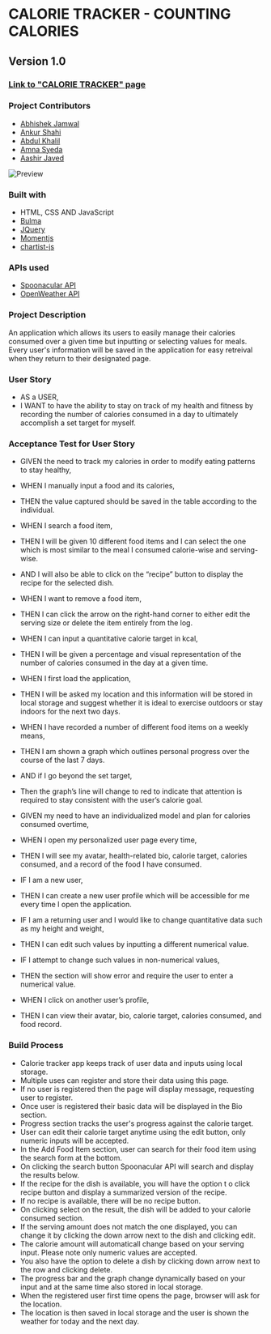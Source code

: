 # CALORIE TRACKER - COUNTING CALORIES
## Version 1.0
### [Link to "CALORIE TRACKER" page](https://uot-project-grp.github.io/project01-calorie-tracker/)

### Project Contributors
* [Abhishek Jamwal](https://github.com/jamwalab)
* [Ankur Shahi](https://github.com/ankurshahi80)
* [Abdul Khalil](https://github.com/absk786)
* [Amna Syeda](https://github.com/amnasyeda)
* [Aashir Javed](https://github.com/aashir104)

![Preview](./assets/images/preview.gif)

### Built with
* HTML, CSS AND JavaScript
* [Bulma](https://bulma.io/)
* [JQuery](https://jquery.com/)
* [Momentjs](https://momentjs.com/)
* [chartist-js](https://github.com/gionkunz/chartist-js)

### APIs used
* [Spoonacular API](https://spoonacular.com/food-api)
* [OpenWeather API](https://openweathermap.org/api)

### Project Description
An application which allows its users to easily manage their calories consumed over a given time but inputting or selecting values for meals. Every user's information will be saved in the application for easy retreival when they return to their designated page. 

### User Story 
* AS a USER, 
* I WANT to have the ability to stay on track of my health and fitness by recording the number of calories consumed in a day to ultimately accomplish a set target for myself.  

### Acceptance Test for User Story 
* GIVEN the need to track my calories in order to modify eating patterns to stay healthy, 
* WHEN I manually input a food and its calories,
* THEN the value captured should be saved in the table according to the individual. 
* WHEN I search a food item,
* THEN I will be given 10 different food items and I can select the one which is most similar to the meal I consumed calorie-wise and serving-wise.
* AND I will also be able to click on the “recipe” button to display the recipe for the selected dish. 
* WHEN I want to remove a food item,
* THEN I can click the arrow on the right-hand corner to either edit the serving size or delete the item entirely from the log. 
* WHEN I can input a quantitative calorie target in kcal, 
* THEN I will be given a percentage and visual representation of the number of calories consumed in the day at a given time. 
* WHEN I first load the application,
* THEN I will be asked my location and this information will be stored in local storage and suggest whether it is ideal to exercise outdoors or stay indoors for the next two days.
* WHEN I have recorded a number of different food items on a weekly means,
* THEN I am shown a graph which outlines personal progress over the course of the last 7 days.
* AND if I go beyond the set target, 
* Then the graph’s line will change to red to indicate that attention is required to stay consistent with the user’s calorie goal. 

* GIVEN my need to have an individualized model and plan for calories consumed overtime,
* WHEN I open my personalized user page every time, 
* THEN I will see my avatar, health-related bio, calorie target, calories consumed, and a record of the food I have consumed. 
* IF I am a new user,
* THEN I can create a new user profile which will be accessible for me every time I open the application.
* IF I am a returning user and I would like to change quantitative data such as my height and weight, 
* THEN I can edit such values by inputting a different numerical value.
* IF I attempt to change such values in non-numerical values, 
* THEN the section will show error and require the user to enter a numerical value.
* WHEN I click on another user’s profile,
* THEN I can view their avatar, bio, calorie target, calories consumed, and food record. 

### Build Process
* Calorie tracker app keeps track of user data and inputs using local storage.
* Multiple uses can register and store their data using this page.
* If no user is registered then the page will display message, requesting user to register.
* Once user is registered their basic data will be displayed in the Bio section.
* Progress section tracks the user's progress against the calorie target.
* User can edit their calorie target anytime using the edit button, only numeric inputs will be accepted.
* In the Add Food Item section, user can search for their food item using the search form at the bottom.
* On clicking the search button Spoonacular API will search and display the results below.
* If the recipe for the dish is available, you will have the option t o click recipe button and display a summarized version of the recipe.
* If no recipe is available, there will be no recipe button.
* On clicking select on the result, the dish will be added to your calorie consumed section.
* If the serving amount does not match the one displayed, you can change it by clicking the down arrow next to the dish and clicking edit.
* The calorie amount will automaticall change based on your serving input. Please note only numeric values are accepted.
* You also have the option to delete a dish by clicking down arrow next to the row and clicking delete.
* The progress bar and the graph change dynamically based on your input and at the same time also stored in local storage.
* When the registered user first time opens the page, browser will ask for the location.
* The location is then saved in local storage and the user is shown the weather for today and the next day.